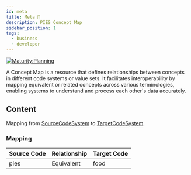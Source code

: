 ```yaml
---
id: meta
title: Meta 🚧
description: PIES Concept Map
sidebar_position: 1
tags:
  - business
  - developer
---
```


[![Maturity:Planning](https://img.shields.io/badge/Maturity-Planning-orange)](/docs/spec#maturity)

A Concept Map is a resource that defines relationships between concepts in different code systems or value sets. It
facilitates interoperability by mapping equivalent or related concepts across various terminologies, enabling systems to
understand and process each other's data accurately.

## Content

Mapping from [SourceCodeSystem](.) to [TargetCodeSystem](.).

### Mapping

| Source Code | Relationship | Target Code |
| ----------- | ------------ | ----------- |
| pies        | Equivalent   | food        |

